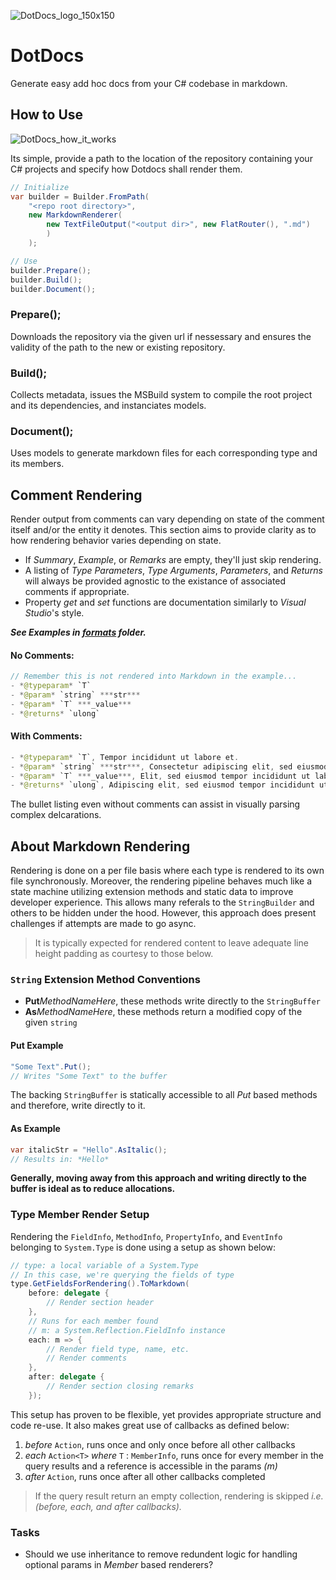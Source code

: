 ![DotDocs_logo_150x150](https://github.com/Chase-William/DotDocs/assets/46757278/ca2b9be4-b1cf-4775-bb04-7a6e5ff7db82)

# DotDocs

Generate easy add hoc docs from your C# codebase in markdown.

## How to Use

![DotDocs_how_it_works](https://github.com/Chase-William/DotDocs/assets/46757278/337229ed-06f7-4d6d-ada0-9a8e11a026f0)


Its simple, provide a path to the location of the repository containing your C# projects and specify how Dotdocs shall render them.

```cs
// Initialize
var builder = Builder.FromPath(
    "<repo root directory>",
    new MarkdownRenderer(
        new TextFileOutput("<output dir>", new FlatRouter(), ".md")
        )
    );

// Use
builder.Prepare();
builder.Build();
builder.Document();
```

### Prepare();

Downloads the repository via the given url if nessessary and ensures the validity of the path to the new or existing repository.

### Build();

Collects metadata, issues the MSBuild system to compile the root project and its dependencies, and instanciates models. 

### Document();

Uses models to generate markdown files for each corresponding type and its members.

## Comment Rendering

Render output from comments can vary depending on state of the comment itself and/or the entity it denotes. This section aims to provide clarity as to how rendering behavior varies depending on state.

- If *Summary*, *Example*, or *Remarks* are empty, they'll just skip rendering.
- A listing of *Type Parameters*, *Type Arguments*, *Parameters*, and *Returns* will always be provided agnostic to the existance of associated comments if appropriate.
- Property *get* and *set* functions are documentation similarly to *Visual Studio*'s style.

***See Examples in [formats](./formats/) folder.***

#### No Comments:
```java
// Remember this is not rendered into Markdown in the example...
- *@typeparam* `T`
- *@param* `string` ***str***
- *@param* `T` ***_value***
- *@returns* `ulong`
```

#### With Comments:

```java
- *@typeparam* `T`, Tempor incididunt ut labore et.
- *@param* `string` ***str***, Consectetur adipiscing elit, sed eiusmod tempor incididunt ut labore et dolore magna aliqua.
- *@param* `T` ***_value***, Elit, sed eiusmod tempor incididunt ut labore et dolore magna aliqua.
- *@returns* `ulong`, Adipiscing elit, sed eiusmod tempor incididunt ut labore et dolore magna aliqua.
```

The bullet listing even without comments can assist in visually parsing complex delcarations.

## About Markdown Rendering

Rendering is done on a per file basis where each type is rendered to its own file synchronously. Moreover, the rendering pipeline behaves much like a state machine utilizing extension methods and static data to improve developer experience. This allows many referals to the `StringBuilder` and others to be hidden under the hood. However, this approach does present challenges if attempts are made to go async.

> It is typically expected for rendered content to leave adequate line height padding as courtesy to those below.

### `String` Extension Method Conventions

- **Put***MethodNameHere*, these methods write directly to the `StringBuffer`
- **As***MethodNameHere*, these methods return a modified copy of the given `string`

#### **Put** Example

```cs
"Some Text".Put();
// Writes "Some Text" to the buffer
```

The backing `StringBuffer` is statically accessible to all *Put* based methods and therefore, write directly to it.

#### **As** Example

```cs
var italicStr = "Hello".AsItalic();
// Results in: *Hello*
```

**Generally, moving away from this approach and writing directly to the buffer is ideal as to reduce allocations.**

### Type Member Render Setup

Rendering the `FieldInfo`, `MethodInfo`, `PropertyInfo`, and `EventInfo` belonging to `System.Type` is done using a setup as shown below:

```cs
// type: a local variable of a System.Type
// In this case, we're querying the fields of type
type.GetFieldsForRendering().ToMarkdown(
    before: delegate {
        // Render section header
    }, 
    // Runs for each member found
    // m: a System.Reflection.FieldInfo instance
    each: m => {
        // Render field type, name, etc.
        // Render comments
    },
    after: delegate {
        // Render section closing remarks
    });
```

This setup has proven to be flexible, yet provides appropriate structure and code re-use. It also makes great use of callbacks as defined below:

1. *before* `Action`, runs once and only once before all other callbacks
2. *each* `Action<T>` *where* `T` : `MemberInfo`, runs once for every member in the query results and a reference is accessible in the params *(m)*
3. *after* `Action`, runs once after all other callbacks completed

> If the query result return an empty collection, rendering is skipped *i.e. (before, each, and after callbacks).*

### Tasks

- Should we use inheritance to remove redundent logic for handling optional params in *Member* based renderers?